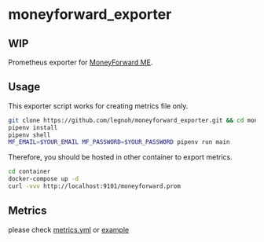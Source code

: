 moneyforward_exporter
====

## WIP

Prometheus exporter for [MoneyForward ME](https://www.moneyforward.com/).

## Usage

This exporter script works for creating metrics file only.

```sh
git clone https://github.com/legnoh/moneyforward_exporter.git && cd moneyforward_exporter
pipenv install
pipenv shell
MF_EMAIL=$YOUR_EMAIL MF_PASSWORD=$YOUR_PASSWORD pipenv run main
```

Therefore, you should be hosted in other container to export metrics.

```sh
cd container
docker-compose up -d
curl -vvv http://localhost:9101/moneyforward.prom
```

## Metrics

please check [metrics.yml](./config/metrics.yml) or [example](./container/example/moneyforward.prom)
